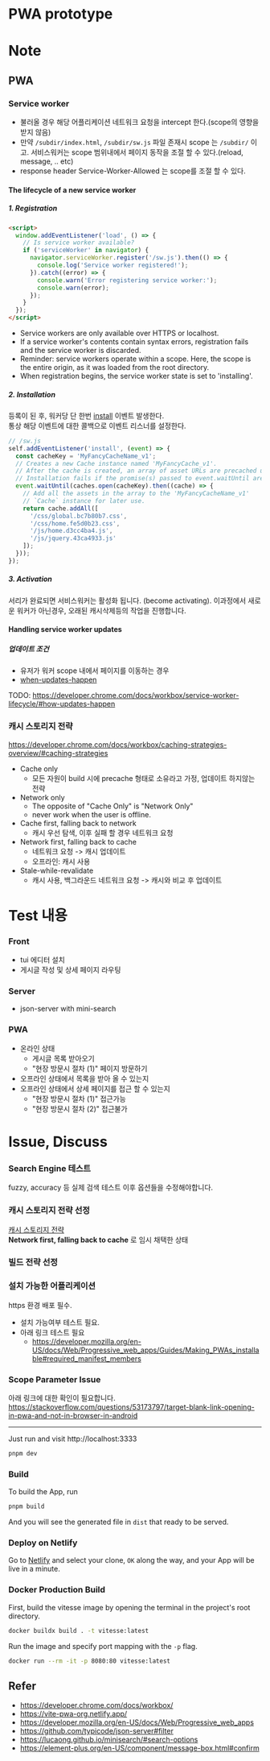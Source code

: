 # PWA prototype

# Note
## PWA
### Service worker
- 불러올 경우 해당 어플리케이션 네트워크 요청을 intercept 한다.(scope의 영향을 받지 않음)
- 만약 `/subdir/index.html`, `/subdir/sw.js` 파일 존재시 scope 는 `/subdir/` 이고.
  서비스워커는 scope 범위내에서 페이지 동작을 조절 할 수 있다.(reload, message, .. etc)
- response header Service-Worker-Allowed 는 scope를 조절 할 수 있다.
#### The lifecycle of a new service worker
##### 1. Registration
```html
<script>
  window.addEventListener('load', () => {
    // Is service worker available?
    if ('serviceWorker' in navigator) {
      navigator.serviceWorker.register('/sw.js').then(() => {
        console.log('Service worker registered!');
      }).catch((error) => {
        console.warn('Error registering service worker:');
        console.warn(error);
      });
    }
  });
</script>
```
- Service workers are only available over HTTPS or localhost.
- If a service worker's contents contain syntax errors, registration fails and the service worker is discarded.
- Reminder: service workers operate within a scope. Here, the scope is the entire origin, as it was loaded from the root directory.
- When registration begins, the service worker state is set to 'installing'.

##### 2. Installation
등록이 된 후, 워커당 단 한번 [install](https://developer.mozilla.org/docs/Web/API/ServiceWorkerGlobalScope/install_event) 이벤트 발생한다.  
통상 해당 이벤트에 대한 콜백으로 이벤트 리스너를 설정한다.
```javascript
// /sw.js
self.addEventListener('install', (event) => {
  const cacheKey = 'MyFancyCacheName_v1';
  // Creates a new Cache instance named 'MyFancyCache_v1'.
  // After the cache is created, an array of asset URLs are precached using its asynchronous addAll method.
  // Installation fails if the promise(s) passed to event.waitUntil are rejected. If this happens, the service worker is discarded.
  event.waitUntil(caches.open(cacheKey).then((cache) => {
    // Add all the assets in the array to the 'MyFancyCacheName_v1'
    // `Cache` instance for later use.
    return cache.addAll([
      '/css/global.bc7b80b7.css',
      '/css/home.fe5d0b23.css',
      '/js/home.d3cc4ba4.js',
      '/js/jquery.43ca4933.js'
    ]);
  }));
});
```
##### 3. Activation
서리가 완료되면 서비스워커는 활성화 됩니다. (become activating). 
이과정에서 새로운 워커가 아닌경우, 오래된 캐시삭제등의 작업을 진행합니다.

#### Handling service worker updates
##### 업데이트 조건
- 유저가 워커 scope 내에서 페이지를 이동하는 경우
- [when-updates-happen](https://developer.chrome.com/docs/workbox/service-worker-lifecycle/#when-updates-happen)

TODO: https://developer.chrome.com/docs/workbox/service-worker-lifecycle/#how-updates-happen

### 캐시 스토리지 전략
https://developer.chrome.com/docs/workbox/caching-strategies-overview/#caching-strategies
- Cache only
  - 모든 자원이 build 시에 precache 형태로 소유라고 가정, 업데이트 하지않는 전략
- Network only
  - The opposite of "Cache Only" is "Network Only"
  - never work when the user is offline.
- Cache first, falling back to network
  - 캐시 우선 탐색, 이후 실패 할 경우 네트워크 요청
- Network first, falling back to cache
  - 네트워크 요청 -> 캐시 업데이트
  - 오프라인: 캐시 사용
- Stale-while-revalidate
  - 캐시 사용, 백그라운드 네트워크 요청 -> 캐시와 비교 후 업데이트


# Test 내용
### Front
- tui 에디터 설치
- 게시글 작성 및 상세 페이지 라우팅
### Server
- json-server with mini-search
### PWA
- 온라인 상태
  - 게시글 목록 받아오기
  - "현장 방문시 절차 (1)" 페이지 방문하기
- 오프라인 상태에서 목록을 받아 올 수 있는지
- 오프라인 상태에서 상세 페이지를 접근 할 수 있는지
  - "현장 방문시 절차 (1)" 접근가능
  - "현장 방문시 절차 (2)" 접근불가

# Issue, Discuss
### Search Engine 테스트
fuzzy, accuracy 등 실제 검색 테스트 이후 옵션들을 수정해야합니다.

### 캐시 스토리지 전략 선정
[캐시 스토리지 전략](#캐시-스토리지-전략)  
__Network first, falling back to cache__ 로 임시 채택한 상태


### 빌드 전략 선정
### 설치 가능한 어플리케이션
https 환경 배포 필수.
- 설치 가능여부 테스트 필요.
- 아래 링크 테스트 필요
  - https://developer.mozilla.org/en-US/docs/Web/Progressive_web_apps/Guides/Making_PWAs_installable#required_manifest_members

### Scope Parameter Issue
아래 링크에 대한 확인이 필요합니다.
https://stackoverflow.com/questions/53173797/target-blank-link-opening-in-pwa-and-not-in-browser-in-android

----- 
Just run and visit http://localhost:3333

```bash
pnpm dev
```

### Build

To build the App, run

```bash
pnpm build
```

And you will see the generated file in `dist` that ready to be served.

### Deploy on Netlify

Go to [Netlify](https://app.netlify.com/start) and select your clone, `OK` along the way, and your App will be live in a minute.

### Docker Production Build

First, build the vitesse image by opening the terminal in the project's root directory.

```bash
docker buildx build . -t vitesse:latest
```

Run the image and specify port mapping with the `-p` flag.

```bash
docker run --rm -it -p 8080:80 vitesse:latest
```


## Refer
- https://developer.chrome.com/docs/workbox/
- https://vite-pwa-org.netlify.app/
- https://developer.mozilla.org/en-US/docs/Web/Progressive_web_apps
- https://github.com/typicode/json-server#filter
- https://lucaong.github.io/minisearch/#search-options
- https://element-plus.org/en-US/component/message-box.html#confirm